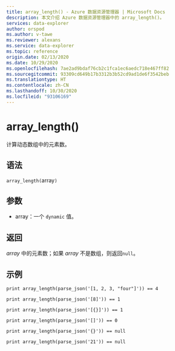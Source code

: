 ```yaml
---
title: array_length() - Azure 数据资源管理器 | Microsoft Docs
description: 本文介绍 Azure 数据资源管理器中的 array_length()。
services: data-explorer
author: orspod
ms.author: v-tawe
ms.reviewer: alexans
ms.service: data-explorer
ms.topic: reference
origin.date: 02/13/2020
ms.date: 10/29/2020
ms.openlocfilehash: 7ae2ad9bdaf76cb2c1fca1ec6aedc718e467ff82
ms.sourcegitcommit: 93309cd649b17b3312b3b52cd9ad1de6f3542beb
ms.translationtype: HT
ms.contentlocale: zh-CN
ms.lasthandoff: 10/30/2020
ms.locfileid: "93106169"
---
```

# <a name="array_length"></a>array_length()

计算动态数组中的元素数。

## <a name="syntax"></a>语法

`array_length(`array`)`

## <a name="arguments"></a>参数

* array：一个 `dynamic` 值。

## <a name="returns"></a>返回

*array* 中的元素数；如果 *array* 不是数组，则返回`null`。

## <a name="examples"></a>示例

```kusto
print array_length(parse_json('[1, 2, 3, "four"]')) == 4

print array_length(parse_json('[8]')) == 1

print array_length(parse_json('[{}]')) == 1

print array_length(parse_json('[]')) == 0

print array_length(parse_json('{}')) == null

print array_length(parse_json('21')) == null
```